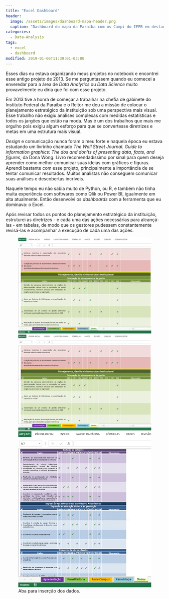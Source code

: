 ```yaml
---
title: "Excel Dashboard"
header:
  image: /assets/images/dashboard-mapa-header.png
  caption: "Dashboard do mapa da Paraíba com os Campi do IFPB em destaque"
categories:
  - Data-Analysis
tags:
  - excel
  - dashboard
modified: 2019-01-06T11:39:01-03:00
---
```


Esses dias eu estava organizando meus projetos no notebook e encontrei esse antigo projeto de 2013. Se me perguntassem quando eu comecei a enveredar para a área de _Data Analytics_ ou _Data Science_ muito provavelmente eu diria que foi com esse projeto.

Em 2013 tive a honra de começar a trabalhar na chefia de gabinete do Instituto Federal da Paraíba e o Reitor me deu a missão de colocar o planejamento estratégico da instituição sob uma perspectiva mais visual. Esse trabalho não exigiu análises complexas com medidas estatísticas e todos os jargões que estão na moda. Mas é um dos trabalhos que mais me orgulho pois exigiu algum esforço para que se convertesse diretrizes e metas em uma estrutura mais visual.

_Design_ e comunicação nunca foram o meu forte e naquela época eu estava estudando um livrinho chamado _The Wall Street Journal. Guide to information graphics: The dos and don'ts of presenting data, facts, and figures_, da Dona Wong. Livro recomendadíssimo por sinal para quem deseja aprender como melhor comunicar suas ideias com gráficos e figuras. Aprendi bastante com esse projeto, principalmente a importância de se tentar comunicar resultados. Muitos analistas não conseguem comunicar suas análises e descobertas incríveis.

Naquele tempo eu não sabia muito de Python, ou R, e também não tinha muita experiência com softwares como Qlik ou Power BI, igualmente em alta atualmente. Então desenvolvi os _dashboards_ com a ferramenta que eu dominava: o Excel.

Após revisar todos os pontos do planejamento estratégico da instituição, estruturei as diretrizes - e cada uma das ações necessárias para alcançá-las - em tabelas, de modo que os gestores pudessem constantemente revisá-las e acompanhar a execução de cada uma das ações.

<figure class="third">
    <a href="/assets/images/dashboard-dados1.png"><img src="/assets/images/dashboard-dados2.png"></a>
    <a href="/assets/images/dashboard-dados2.png"><img src="/assets/images/dashboard-dados2.png"></a>
    <a href="/assets/images/dashboard-dados3.png"><img src="/assets/images/dashboard-dados3.png"></a>
    <figcaption>Aba para inserção dos dados.</figcaption>
</figure>


